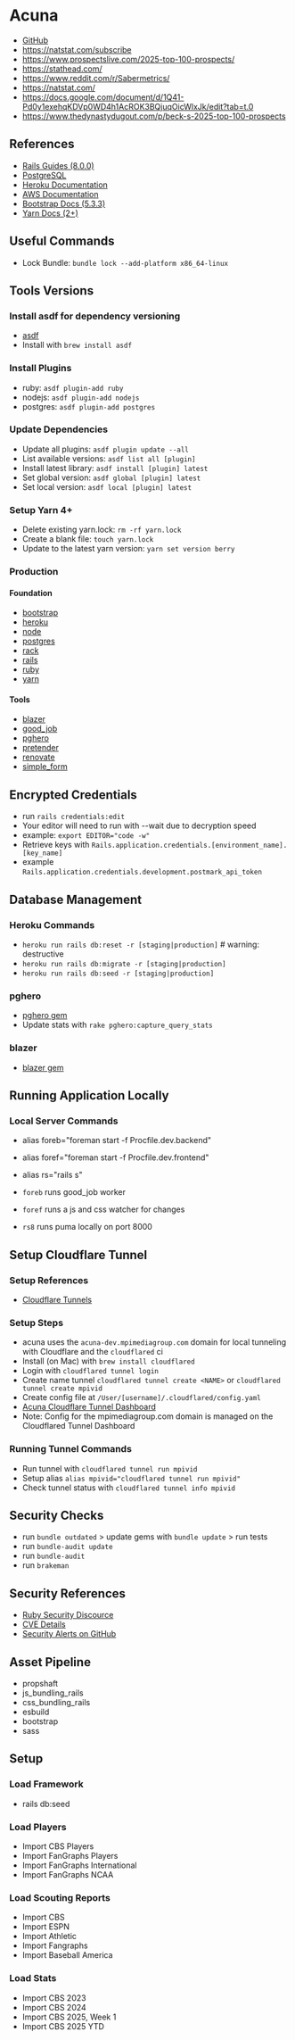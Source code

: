 
# Acuna

* [GitHub](https://github.com/mpimedia/acuna)
* https://natstat.com/subscribe
* https://www.prospectslive.com/2025-top-100-prospects/
* https://stathead.com/
* https://www.reddit.com/r/Sabermetrics/
* https://natstat.com/
* https://docs.google.com/document/d/1Q41-Pd0y1exehqKDVp0WD4h1AcROK3BQjuqOicWlxJk/edit?tab=t.0
* https://www.thedynastydugout.com/p/beck-s-2025-top-100-prospects

## References

* [Rails Guides (8.0.0)](https://guides.rubyonrails.org/v8.0.0/index.html)
* [PostgreSQL](https://www.postgresql.org/docs/)
* [Heroku Documentation](https://devcenter.heroku.com/categories/reference)
* [AWS Documentation](https://docs.aws.amazon.com/)
* [Bootstrap Docs (5.3.3)](https://getbootstrap.com/docs/5.3/getting-started/introduction/)
* [Yarn Docs (2+)](https://yarnpkg.com/getting-started)

## Useful Commands

* Lock Bundle: `bundle lock --add-platform x86_64-linux`

## Tools Versions

### Install asdf for dependency versioning

* [asdf](https://github.com/asdf-vm/asdf)
* Install with `brew install asdf`

### Install Plugins

* ruby: `asdf plugin-add ruby`
* nodejs: `asdf plugin-add nodejs`
* postgres: `asdf plugin-add postgres`

### Update Dependencies

* Update all plugins: `asdf plugin update --all`
* List available versions: `asdf list all [plugin]`
* Install latest library: `asdf install [plugin] latest`
* Set global version: `asdf global [plugin] latest`
* Set local version: `asdf local [plugin] latest`

### Setup Yarn 4+

* Delete existing yarn.lock: `rm -rf yarn.lock`
* Create a blank file: `touch yarn.lock`
* Update to the latest yarn version: `yarn set version berry`

### Production

#### Foundation

* [bootstrap](https://getbootstrap.com/)
* [heroku](https://dashboard.heroku.com/pipelines/af2038da-a8c8-4dfd-966d-dd4c9489ed5c)
* [node](https://nodejs.org/en/)
* [postgres](https://www.postgresql.org/)
* [rack](https://github.com/rack/rack)
* [rails](https://rubyonrails.org/)
* [ruby](https://www.ruby-lang.org/en/)
* [yarn](https://yarnpkg.com/)

#### Tools

* [blazer](https://github.com/ankane/pghero)
* [good_job](https://github.com/bensheldon/good_job)
* [pghero](https://github.com/ankane/pghero)
* [pretender](https://github.com/ankane/pretender)
* [renovate](https://developer.mend.io/github/mpimedia/acuna)
* [simple_form](https://github.com/heartcombo/simple_form)

## Encrypted Credentials

* run `rails credentials:edit`
* Your editor will need to run with --wait due to decryption speed
* example: `export EDITOR="code -w"`
* Retrieve keys with `Rails.application.credentials.[environment_name].[key_name]`
* example `Rails.application.credentials.development.postmark_api_token`

## Database Management

### Heroku Commands

* `heroku run rails db:reset -r [staging|production]` # warning: destructive
* `heroku run rails db:migrate -r [staging|production]`
* `heroku run rails db:seed -r [staging|production]`

### pghero

* [pghero gem](https://github.com/ankane/pghero)
* Update stats with `rake pghero:capture_query_stats`

### blazer

* [blazer gem](https://github.com/ankane/pghero)

## Running Application Locally

### Local Server Commands

* alias foreb="foreman start -f Procfile.dev.backend"
* alias foref="foreman start -f Procfile.dev.frontend"
* alias rs="rails s"

* `foreb` runs good_job worker
* `foref` runs a js and css watcher for changes
* `rs8` runs puma locally on port 8000

## Setup Cloudflare Tunnel

### Setup References

* [Cloudflare Tunnels](https://developers.cloudflare.com/cloudflare-one/connections/connect-apps/)

### Setup Steps

* acuna uses the `acuna-dev.mpimediagroup.com` domain for local tunneling with Cloudflare and the `cloudflared` ci
* Install (on Mac) with `brew install cloudflared`
* Login with `cloudflared tunnel login`
* Create name tunnel `cloudflared tunnel create <NAME>` or `cloudflared tunnel create mpivid`
* Create config file at `/User/[username]/.cloudflared/config.yaml`
* [Acuna Cloudflare Tunnel Dashboard](https://one.dash.cloudflare.com/ee0a8e28862d5c84754bbed265f0f861/networks/tunnels?search=)
* Note: Config for the mpimediagroup.com domain is managed on the Cloudflared Tunnel Dashboard

### Running Tunnel Commands

* Run tunnel with `cloudflared tunnel run mpivid`
* Setup alias `alias mpivid="cloudflared tunnel run mpivid"`
* Check tunnel status with `cloudflared tunnel info mpivid`

## Security Checks

* run `bundle outdated` > update gems with `bundle update` > run tests
* run `bundle-audit update`
* run `bundle-audit`
* run `brakeman`

## Security References

* [Ruby Security Discource](https://discuss.rubyonrails.org/c/security-announcements/9)
* [CVE Details](https://www.cvedetails.com/)
* [Security Alerts on GitHub](https://github.blog/news-insights/product-news/introducing-security-alerts-on-github/)

## Asset Pipeline

* propshaft
* js_bundling_rails
* css_bundling_rails
* esbuild
* bootstrap
* sass

## Setup

### Load Framework

* rails db:seed

### Load Players

* Import CBS Players
* Import FanGraphs Players
* Import FanGraphs International
* Import FanGraphs NCAA

### Load Scouting Reports

* Import CBS
* Import ESPN
* Import Athletic
* Import Fangraphs
* Import Baseball America

### Load Stats

* Import CBS 2023
* Import CBS 2024
* Import CBS 2025, Week 1
* Import CBS 2025 YTD
